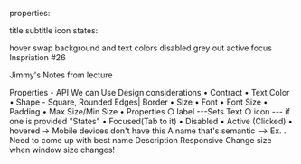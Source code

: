 properties:

title
subtitle
icon
states:

hover
swap background and text colors
disabled
grey out
active
focus
Inspriation #26

Jimmy's Notes from lecture

Properties - API We can Use Design considerations • Contract • Text Color • Shape - Square, Rounded Edges| Border • Size • Font • Font Size • Padding • Max Size/Min Size • Properties ○ label ---Sets Text ○ icon --- if one is provided "States" • Focused(Tab to it) • Disabled • Active (Clicked) • hovered -> Mobile devices don't have this A name that's semantic --> Ex. . Need to come up with best name Description Responsive Change size when window size changes!
